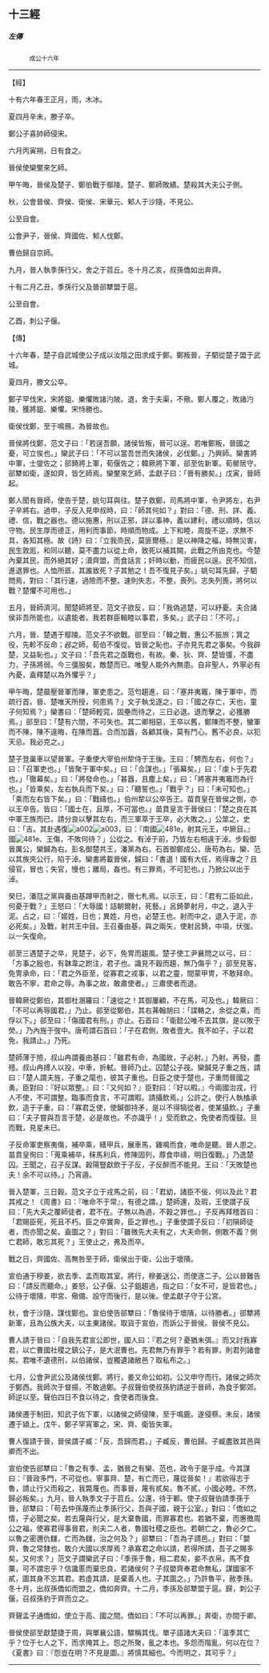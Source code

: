 

## 十三經

##### 左傳
　　　`成公十六年`

* * *

【經】

十有六年春王正月，雨，木冰。

夏四月辛未，滕子卒。

鄭公子喜帥師侵宋。

六月丙寅朔，日有食之。

晉侯使欒黶來乞師。

甲午晦，晉侯及楚子、鄭伯戰于鄢陵。楚子、鄭師敗績。楚殺其大夫公子側。

秋，公會晉侯、齊侯、衛侯、宋華元、邾人于沙隨，不見公。

公至自會。

公會尹子，晉侯、齊國佐、邾人伐鄭。

曹伯歸自京師。

九月，晉人執季孫行父，舍之于苕丘。冬十月乙亥，叔孫僑如出奔齊。

十有二月乙丑，季孫行父及晉郤犨盟于扈。

公至自會。

乙酉，刺公子偃。

【傳】

十六年春，楚子自武城使公子成以汝陰之田求成于鄭。鄭叛晉，子駟從楚子盟于武城。

夏四月，滕文公卒。

鄭子罕伐宋，宋將鉏、樂懼敗諸汋陂。退，舍于夫渠，不儆。鄭人覆之，敗諸汋陵，獲將鉏、樂懼。宋恃勝也。

衛侯伐鄭，至于鳴鴈，為晉故也。

晉侯將伐鄭，范文子曰：「若逞吾願，諸侯皆叛，晉可以逞。若唯鄭叛，晉國之憂，可立俟也。」欒武子曰：「不可以當吾世而失諸侯，必伐鄭。」乃興師。欒書將中軍，士燮佐之；郤錡將上軍，荀偃佐之；韓厥將下軍，郤至佐新軍。荀罃居守。郤犨如衛，遂如齊，皆乞師焉。欒黶來乞師，孟獻子曰：「晉有勝矣。」戊寅，晉師起。

鄭人聞有晉師，使告于楚，姚句耳與往。楚子救鄭，司馬將中軍，令尹將左，右尹子辛將右。過申，子反入見申叔時，曰：「師其何如？」對曰：「德、刑、詳、義、禮、信，戰之器也。德以施惠，刑以正邪，詳以事神，義以建利，禮以順時，信以守物。民生厚而德正，用利而事節，時順而物成。上下和睦，周旋不逆，求無不具，各知其極。故《詩》曰：『立我烝民，莫匪爾極。』是以神降之福，時無災害，民生敦厖，和同以聽，莫不盡力以從上命，致死以補其闕，此戰之所由克也。今楚內棄其民，而外絕其好；瀆齊盟，而食話言；奸時以動，而疲民以逞。民不知信，進退罪也。人恤所厎，其誰致死？子其勉之！吾不復見子矣。」姚句耳先歸，子駟問焉，對曰：「其行速，過險而不整。速則失志，不整，喪列。志失列喪，將何以戰？楚懼不可用也。」

五月，晉師濟河。聞楚師將至，范文子欲反，曰：「我偽逃楚，可以紓憂。夫合諸侯非吾所能也，以遺能者。我若群臣輯睦以事君，多矣。」武子曰：「不可。」

六月，晉、楚遇于鄢陵。范文子不欲戰。郤至曰：「韓之戰，惠公不振旅；箕之役，先軫不反命；邲之師，荀伯不復從。皆晉之恥也。子亦見先君之事矣。今我辟楚，又益恥也。」文子曰：「吾先君之亟戰也，有故。秦、狄、齊、楚皆彊，不盡力，子孫將弱。今三彊服矣，敵楚而已。唯聖人能外內無患。自非聖人，外寧必有內憂，盍釋楚以為外懼乎？」

甲午晦，楚晨壓晉軍而陳，軍吏患之。范匄趨進，曰：「塞井夷竈，陳于軍中，而疏行首。晉、楚唯天所授，何患焉？」文子執戈逐之，曰：「國之存亡，天也，童子何知焉？」欒書曰：「楚師輕窕，固壘而待之，三日必退。退而擊之，必獲勝焉。」郤至曰：「楚有六間，不可失也。其二卿相惡，王卒以舊，鄭陳而不整，蠻軍而不陳，陳不違晦，在陳而囂。合而加囂，各顧其後，莫有鬥心。舊不必良，以犯天忌。我必克之。」

楚子登巢車以望晉軍。子重使大宰伯州犂侍于王後。王曰：「騁而左右，何也？」曰：「召軍吏也。」「皆聚于軍中矣。」曰：「合謀也。」「張幕矣。」曰：「虔卜于先君也。」「徹幕矣。」曰：「將發命也。」「甚囂，且塵上矣。」曰：「將塞井夷竈而為行也。」「皆乘矣，左右執兵而下矣。」曰：「聽誓也。」「戰乎？」曰：「未可知也。」「乘而左右皆下矣。」曰：「戰禱也。」伯州犂以公卒告王。苗賁皇在晉侯之側，亦以王卒告。皆曰：「國士在，且厚，不可當也。」苗賁皇言于晉侯曰：「楚之良在其中軍王族而已，請分良以擊其左右，而三軍萃于王卒，必大敗之。」公筮之，史曰：「吉。其卦遇復![a002](../../imgs/a002.gif)![a003](../../imgs/a003.gif)，曰：『南國![481e](../../imgs/481e.gif)，射其元王，中厥目。』國![481e](../../imgs/481e.gif)、王傷，不敗何待？」公從之。有淖于前，乃皆左右相違于淖。步毅御晉厲公，欒鍼為右。彭名御楚共王，潘黨為右。石首御鄭成公，唐苟為右。欒、范以其族夾公行，陷于淖。欒書將載晉侯，鍼曰：「書退！國有大任，焉得專之？且侵官，冒也；失官，慢也；離局，姦也。有三罪焉，不可犯也。」乃掀公以出于淖。

癸巳，潘尫之黨與養由基蹲甲而射之，徹七札焉。以示王，曰：「君有二臣如此，何憂于戰？」王怒曰：「大辱國！詰朝爾射，死藝。」呂錡夢射月，中之，退入于泥。占之，曰：「姬姓，日也；異姓，月也，必楚王也。射而中之，退入于泥，亦必死矣。」及戰，射共王中目。王召養由基，與之兩矢，使射呂錡，中項，伏弢。以一矢復命。

郤至三遇楚子之卒，見楚子，必下，免冑而趨風。楚子使工尹襄問之以弓，曰：「方事之殷也，有韎韋之跗注，君子也。識見不穀而趨，無乃傷乎？」郤至見客，免冑承命，曰：「君之外臣至，從寡君之戎事，以君之靈，間蒙甲冑，不敢拜命。敢告不寧，君命之辱。為事之故，敢肅使者。」三肅使者而退。

晉韓厥從鄭伯，其御杜溷羅曰：「速從之！其御屢顧，不在馬，可及也。」韓厥曰：「不可以再辱國君。」乃止。郤至從鄭伯，其右茀翰胡曰：「諜輅之，余從之乘，而俘以下。」郤至曰：「傷國君有刑。」亦止。石首曰：「衛懿公唯不去其旗，是以敗于熒。」乃內旌于弢中。唐苟謂石首曰：「子在君側，敗者壹大。我不如子，子以君免，我請止。」乃死。

楚師薄于險，叔山冉謂養由基曰：「雖君有命，為國故，子必射。」乃射。再發，盡殪。叔山冉搏人以投，中車，折軾。晉師乃止。囚楚公子茷。欒鍼見子重之旌，請曰：「楚人謂夫旌，子重之麾也，彼其子重也。日臣之使于楚也，子重問晉國之勇。臣對曰：『好以眾整。』曰：『又何如？』臣對曰：『好以暇。』今兩國治戎，行人不使，不可謂整。臨事而食言，不可謂暇。請攝飲焉。」公許之。使行人執榼承飲，造于子重，曰：「寡君乏使，使鍼御持矛，是以不得犒從者，使某攝飲。」子重曰：「夫子嘗與吾言于楚，必是故也。不亦識乎！」受而飲之，免使者而復鼓。旦而戰，見星未已。

子反命軍吏察夷傷，補卒乘，繕甲兵，展車馬，雞鳴而食，唯命是聽。晉人患之。苗賁皇徇曰：「蒐乘補卒，秣馬利兵，修陳固列，蓐食申禱，明日復戰。」乃逸楚囚。王聞之，召子反謀。穀陽豎獻飲于子反，子反醉而不能見。王曰：「天敗楚也夫！余不可以待。」乃宵遁。

晉入楚軍，三日穀。范文子立于戎馬之前，曰：「君幼，諸臣不佞，何以及此？君其戒之！《周書》曰：『唯命不于常』，有德之謂。」楚師還，及瑕，王使謂子反曰：「先大夫之覆師徒者，君不在。子無以為過，不穀之罪也。」子反再拜稽首曰：「君賜臣死，死且不朽。臣之卒實奔，臣之罪也。」子重使謂子反曰：「初隕師徒者，而亦聞之矣。盍圖之？」對曰：「雖微先大夫有之，大夫命側，側敢不義？側亡君師，敢忘其死？」王使止之，弗及而卒。

戰之日，齊國佐、高無咎至于師，衛侯出于衛，公出于壞隤。

宣伯通于穆姜，欲去季、孟而取其室。將行，穆姜送公，而使逐二子。公以晉難告曰：「請反而聽命。」姜怒，公子偃、公子鉏趨過，指之曰：「女不可，是皆君也。」公待于壞隤，申宮、儆備、設守而後行，是以後。使孟獻子守于公宮。

秋，會于沙隨，謀伐鄭也。宣伯使告郤犨曰：「魯侯待于壞隤，以待勝者。」郤犨將新軍，且為公族大夫，以主東諸侯。取貨于宣伯，而訴公于晉侯。晉侯不見公。

曹人請于晉曰：「自我先君宣公即世，國人曰：『若之何？憂猶未弭。』而又討我寡君，以亡曹國社稷之鎮公子，是大泯曹也。先君無乃有罪乎？若有罪，則君列諸會矣。君唯不遺德刑，以伯諸侯，豈獨遺諸敝邑？取私布之。」

七月，公會尹武公及諸侯伐鄭。將行，姜又命公如初。公又申守而行。諸侯之師次于鄭西。我師次于督揚，不敢過鄭。子叔聲伯使叔孫豹請逆于晉師，為食于鄭郊。師逆以至。聲伯四日不食以待之，食使者而後食。

諸侯遷于制田，知武子佐下軍，以諸侯之師侵陳，至于鳴鹿。遂侵蔡。未反，諸侯遷于潁上。戊午，鄭子罕宵軍之，宋、齊、衛皆失軍。

曹人復請于晉，晉侯謂子臧：「反，吾歸而君。」子臧反，曹伯歸。子臧盡致其邑與卿而不出。

宣伯使告郤犨曰：「魯之有季、孟，猶晉之有欒、范也，政令于是乎成。今其謀曰：『晉政多門，不可從也。寧事齊、楚，有亡而已，蔑從晉矣！』若欲得志于魯，請止行父而殺之，我斃蔑也。而事晉，蔑有貳矣。魯不貳，小國必睦。不然，歸必叛矣。」九月，晉人執季文子于苕丘。公還，待于鄆。使子叔聲伯請季孫于晉，郤犨曰：「苟去仲孫蔑而止季孫行父，吾與子國，親于公室。」對曰：「僑如之情，子必聞之矣。若去蔑與行父，是大棄魯國，而罪寡君也。若猶不棄，而惠徼周公之福，使寡君得事晉君，則夫二人者，魯國社稷之臣也。若朝亡之，魯必夕亡。以魯之密邇仇讎，亡而為讎，治之何及？」郤犨曰：「吾為子請邑。」對曰：「嬰齊，魯之常隸也，敢介大國以求厚焉？承寡君之命以請，若得所請，吾子之賜多矣，又何求？」范文子謂欒武子曰：「季孫于魯，相二君矣，妾不衣帛，馬不食粟，可不謂忠乎？信讒慝而棄忠良，若諸侯何？子叔嬰齊奉君命無私，謀國家不貳，圖其身不忘其君。若虛其請，是棄善人也。子其圖之。」乃許魯平，赦季孫。冬十月，出叔孫僑如而盟之，僑如奔齊。十二月，季孫及郤犨盟于扈。歸，刺公子偃，召叔孫豹于齊而立之。

齊聲孟子通僑如，使立于高、國之間。僑如曰：「不可以再罪。」奔衛，亦間于卿。

晉侯使郤至獻楚捷于周，與單襄公語，驟稱其伐。單子語諸大夫曰：「溫季其亡乎？位于七人之下，而求掩其上。怨之所聚，亂之本也。多怨而階亂，何以在位？《夏書》曰：『怨豈在明？不見是圖。』將慎其細也。今而明之，其可乎？」

* * *

